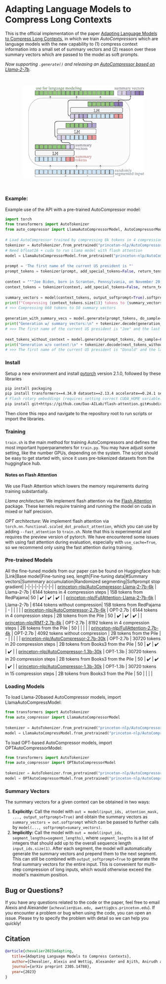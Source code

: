 # Adapting Language Models to Compress Long Contexts

This is the official implementation of the paper [Adapting Language Models to Compress Long Contexts](https://arxiv.org/abs/2305.14788), in which we train *AutoCompressors* which are language models with the new capability to (1) compress context information into a small set of summary vectors and (2) reason over these summary vectors which are passed to the model as soft prompts.

*Now supporting `.generate()` and releasing an [AutoCompressor based on Llama-2-7b](https://huggingface.co/princeton-nlp/AutoCompressor-2.7b-6k).*

<br>
<p align="center">
<img src="assets/architecture.png" width="400">
</p>
<br>

### Example:
Example use of the API with a pre-trained AutoCompressor model:
```python
import torch
from transformers import AutoTokenizer
from auto_compressor import LlamaAutoCompressorModel, AutoCompressorModel

# Load AutoCompressor trained by compressing 6k tokens in 4 compression steps
tokenizer = AutoTokenizer.from_pretrained("princeton-nlp/AutoCompressor-Llama-2-7b-6k")
# Need bfloat16 + cuda to run Llama model with flash attention
model = LlamaAutoCompressorModel.from_pretrained("princeton-nlp/AutoCompressor-Llama-2-7b-6k", torch_dtype=torch.bfloat16).eval().cuda()

prompt = 'The first name of the current US president is "'
prompt_tokens = tokenizer(prompt, add_special_tokens=False, return_tensors="pt").input_ids.cuda()

context = """Joe Biden, born in Scranton, Pennsylvania, on November 20, 1942, had a modest upbringing in a middle-class family. He attended the University of Delaware, where he double-majored in history and political science, graduating in 1965. Afterward, he earned his law degree from Syracuse University College of Law in 1968.\nBiden's early political career began in 1970 when he was elected to the New Castle County Council in Delaware. In 1972, tragedy struck when his wife Neilia and 1-year-old daughter Naomi were killed in a car accident, and his two sons, Beau and Hunter, were injured. Despite this devastating loss, Biden chose to honor his commitment and was sworn in as a senator by his sons' hospital bedsides.\nHe went on to serve as the United States Senator from Delaware for six terms, from 1973 to 2009. During his time in the Senate, Biden was involved in various committees and was particularly known for his expertise in foreign affairs, serving as the chairman of the Senate Foreign Relations Committee on multiple occasions.\nIn 2008, Joe Biden was selected as the running mate for Barack Obama, who went on to win the presidential election. As Vice President, Biden played an integral role in the Obama administration, helping to shape policies and handling issues such as economic recovery, foreign relations, and the implementation of the Affordable Care Act (ACA), commonly known as Obamacare.\nAfter completing two terms as Vice President, Joe Biden decided to run for the presidency in 2020. He secured the Democratic nomination and faced the incumbent President Donald Trump in the general election. Biden campaigned on a platform of unity, promising to heal the divisions in the country and tackle pressing issues, including the COVID-19 pandemic, climate change, racial justice, and economic inequality.\nIn the November 2020 election, Biden emerged victorious, and on January 20, 2021, he was inaugurated as the 46th President of the United States. At the age of 78, Biden became the oldest person to assume the presidency in American history.\nAs President, Joe Biden has worked to implement his agenda, focusing on various initiatives, such as infrastructure investment, climate action, immigration reform, and expanding access to healthcare. He has emphasized the importance of diplomacy in international relations and has sought to rebuild alliances with global partners.\nThroughout his long career in public service, Joe Biden has been recognized for his commitment to bipartisanship, empathy, and his dedication to working-class issues. He continues to navigate the challenges facing the nation, striving to bring the country together and create positive change for all Americans."""
context_tokens = tokenizer(context, add_special_tokens=False, return_tensors="pt").input_ids.cuda()

summary_vectors = model(context_tokens, output_softprompt=True).softprompt
print(f"Compressing {context_tokens.size(1)} tokens to {summary_vectors.size(1)} summary vectors")
# >>> Compressing 660 tokens to 50 summary vectors

generation_with_summary_vecs = model.generate(prompt_tokens, do_sample=False, softprompt=summary_vectors, max_new_tokens=12)[0]
print("Generation w/ summary vectors:\n" + tokenizer.decode(generation_with_summary_vecs))
# >>> The first name of the current US president is "Joe" and the last name is "Biden".

next_tokens_without_context = model.generate(prompt_tokens, do_sample=False, max_new_tokens=11)[0]
print("Generation w/o context:\n" + tokenizer.decode(next_tokens_without_context))
# >>> The first name of the current US president is "Donald" and the last name is "Trump".
```

### Install
Setup a new environment and install [pytorch](https://pytorch.org/) version 2.1.0,
followed by these libraries
```bash
pip install packaging
pip install transformers==4.34.0 datasets==2.13.4 accelerate==0.24.1 sentencepiece==0.1.99 flash-attn==2.3.5 wandb
# Flash rotary embeddings (requires setting correct CUDA_HOME variable)
pip install git+https://github.com/Dao-AILab/flash-attention.git#subdirectory=csrc/rotary
```
Then clone this repo and navigate to the repository root to run scripts or import the libraries.

### Training
`train.sh` is the main method for training AutoCompressors and defines the most important hyperparameters for `train.py`.
You may have adjust some setting, like the number GPUs, depending on the system.
The script should be easy to get started with, since it uses pre-tokenized datasets from the huggingface hub.

#### Notes on Flash Attention
We use Flash Attention which lowers the memory requirements during training substantially.

*Llama architecture*: We implement flash attention via the [Flash Attention](https://github.com/Dao-AILab/flash-attention) package. These kernels require training and running the model on cuda in mixed or half precision.

*OPT architecture*: We implement flash attention via `torch.nn.functional.scaled_dot_product_attention`, which you can use by adding `--fast_attention` to `train.sh`. Note that this is experimental and requires the preview version of pytorch. We have encountered some issues with using fast attention during evaluation, especially with `use_cache=True`, so we recommend only using the fast attention during training.

### Pre-trained Models
All the fine-tuned models from our paper can be found on Huggingface hub:
|Link|Base model|Fine-tuning seq. length|Fine-tuning data|#Summary vectors|Summmary accumulation|Randomized segmenting|Softprompt stop gradient|
|-|-|-|-|-|-|-|-|
| [princeton-nlp/AutoCompressor-Llama-2-7b-6k](https://huggingface.co/princeton-nlp/AutoCompressor-Llama-2-7b-6k) | Llama-2-7b | 6144 tokens in 4 compression steps | 15B tokens from RedPajama| 50 |  ✔️ |  ✔️  |  ✔️ |
| [princeton-nlp/FullAttention-Llama-2-7b-6k](https://huggingface.co/princeton-nlp/FullAttention-Llama-2-7b-6k) | Llama-2-7b | 6144 tokens without compression| 15B tokens from RedPajama | - | | | |
| [princeton-nlp/AutoCompressor-2.7b-6k](https://huggingface.co/princeton-nlp/AutoCompressor-2.7b-6k) | OPT-2.7b | 6144 tokens in 4 compression steps | 2B tokens from the Pile | 50 | ✔️ | ✔️ | ✔️ |
| [princeton-nlp/RMT-2.7b-8k](https://huggingface.co/princeton-nlp/RMT-2.7b-8k) | OPT-2.7b | 8192 tokens in 4 compression steps | 2B tokens from the Pile | 50 | | | |
| [princeton-nlp/FullAttention-2.7b-4k](https://huggingface.co/princeton-nlp/FullAttention-2.7b-4k) | OPT-2.7b | 4092 tokens without compression | 2B tokens from the Pile | - | | | |
| [princeton-nlp/AutoCompressor-2.7b-30k](https://huggingface.co/princeton-nlp/AutoCompressor-2.7b-30k) | OPT-2.7b | 30720 tokens in 20 compression steps | 2B tokens from Books3 from the Pile | 50 | ✔️ | ✔️ | ✔️ |
| [princeton-nlp/AutoCompressor-1.3b-30k](https://huggingface.co/princeton-nlp/AutoCompressor-1.3b-30k) | OPT-1.3b | 30720 tokens in 20 compression steps | 2B tokens from Books3 from the Pile | 50 | ✔️ | ✔️ | ✔️ |
| [princeton-nlp/AutoCompressor-1.3b-30k](https://huggingface.co/princeton-nlp/RMT-1.3b-30k) | OPT-1.3b | 30720 tokens in 15 compression steps | 2B tokens from Books3 from the Pile | 50 | | | |

### Loading Models

To load Llama-20based AutoCompressor models, import LlamaAutoCompressModel:
```python
from transformers import AutoTokenizer
from auto_compressor import LlamaAutoCompressorModel

tokenizer = AutoTokenizer.from_pretrained("princeton-nlp/AutoCompressor-Llama-2-7b-6k")
model = LlamaAutoCompressModel.from_pretrained("princeton-nlp/AutoCompressor-Llama-2-7b-6k")
```

To load OPT-based AutoCompressor models, import OPTAutoCompressorModel:
```python
from transformers import AutoTokenizer
from auto_compressor import OPTAutoCompressorModel

tokenizer = AutoTokenizer.from_pretrained("princeton-nlp/AutoCompressor-2.7b-6k")
model = OPTAutoCompressorModel.from_pretrained("princeton-nlp/AutoCompressor-2.7b-6k")
```

### Summary Vectors

The summary vectors for a given context can be obtained in two ways:
1. **Explicitly:** Call the model with `out = model(input_ids, attention_mask, ..., output_softprompt=True)` and obtain the summary vectors as `summary_vectors = out.softprompt` which can be passed to further calls by `model(..., softprompt=sumary_vectors)`.
2. **Implicitly:** Call the model with `out = model(input_ids, segment_lengths=segment_lengths)`, where `segment_lengths` is a list of integers that should add up to the overall sequence length `input_ids.size(1)`. After each segment, the model will automatically generate the summary vectors and prepend them to the next segment. This can still be combined with `output_softprompt=True` to generate the final summary vectors for the entire input. This is convenient for multi-step compression of long inputs, which would otherwise exceed the model's maximum position.

## Bug or Questions?
If you have any questions related to the code or the paper, feel free to email
Alexis and Alexander (`achevalier@ias.edu, awettig@cs.princeton.edu`).
If you encounter a problem or bug when using the code, you can open an issue.
Please try to specify the problem with detail so we can help you quickly!

## Citation
```bibtex
@article{chevalier2023adapting,
   title={Adapting Language Models to Compress Contexts},
   author={Chevalier, Alexis and Wettig, Alexander and Ajith, Anirudh and Chen, Danqi},
   journal={arXiv preprint 2305.14788},
   year={2023}
}
```
